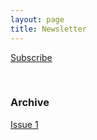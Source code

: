 ```yaml
---
layout: page
title: Newsletter
---
```


<a class="btn btn-primary" data-eo-form-toggle-id="5f44c8c5-c5c0-11ec-9258-0241b9615763" href="#">Subscribe</a>

<br/>

### Archive

[Issue 1](https://eocampaign1.com/web-version?p=18e647e0-c5e6-11ec-9258-0241b9615763&pt=campaign&t=1652360417&s=b4ca83224327e3d5c4bf3fe123ebdf32f1790729d9d9d4d1a520c442e9eb5627)
